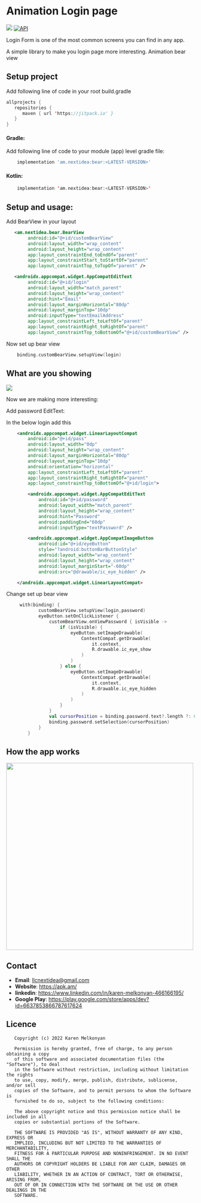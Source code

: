 # Animation Login page

[![](https://jitpack.io/v/llcnextidea/bear.svg)](https://jitpack.io/#llcnextidea/bear)
[![API](https://img.shields.io/badge/API-21%2B-yellow.svg?style=flat)](https://android-arsenal.com/api?level=21)

Login Form is one of the most common screens you can find in any app.

A simple library to make you login page more interesting.
Animation bear view
## Setup project

Add following line of code in your root build.gradle

```kotlin
allprojects {
   repositories {
      maven { url 'https://jitpack.io' }
   }
}
```

#### Gradle:

Add following line of code to your module (app) level gradle file:

```groovy
    implementation 'am.nextidea:bear:<LATEST-VERSION>'
```

#### Kotlin:

```kotlin
    implementation 'am.nextidea:bear:<LATEST-VERSION>'
```

## Setup and usage:
Add BearView in your layout

```xml
   <am.nextidea.bear.BearView
        android:id="@+id/customBearView"
        android:layout_width="wrap_content"
        android:layout_height="wrap_content"
        app:layout_constraintEnd_toEndOf="parent"
        app:layout_constraintStart_toStartOf="parent"
        app:layout_constraintTop_toTopOf="parent" />

   <androidx.appcompat.widget.AppCompatEditText
        android:id="@+id/login"
        android:layout_width="match_parent"
        android:layout_height="wrap_content"
        android:hint="Email"
        android:layout_marginHorizontal="80dp"
        android:layout_marginTop="10dp"
        android:inputType="textEmailAddress"
        app:layout_constraintLeft_toLeftOf="parent"
        app:layout_constraintRight_toRightOf="parent"
        app:layout_constraintTop_toBottomOf="@+id/customBearView" />

```
Now set up bear view
```kotlin
    binding.customBearView.setupView(login)
```
## What are you showing
<img src="https://github.com/llcnextidea/bear/tree/main/video/record_2.gif" />

Now we are making more interesting:

Add password EditText:

In the below login add this 
```xml
    <androidx.appcompat.widget.LinearLayoutCompat
        android:id="@+id/pass"
        android:layout_width="0dp"
        android:layout_height="wrap_content"
        android:layout_marginHorizontal="80dp"
        android:layout_marginTop="10dp"
        android:orientation="horizontal"
        app:layout_constraintLeft_toLeftOf="parent"
        app:layout_constraintRight_toRightOf="parent"
        app:layout_constraintTop_toBottomOf="@+id/login">

        <androidx.appcompat.widget.AppCompatEditText
            android:id="@+id/password"
            android:layout_width="match_parent"
            android:layout_height="wrap_content"
            android:hint="Password"
            android:paddingEnd="60dp"
            android:inputType="textPassword" />

        <androidx.appcompat.widget.AppCompatImageButton
            android:id="@+id/eyeButton"
            style="?android:buttonBarButtonStyle"
            android:layout_width="wrap_content"
            android:layout_height="wrap_content"
            android:layout_marginStart="-60dp"
            android:src="@drawable/ic_eye_hidden" />

    </androidx.appcompat.widget.LinearLayoutCompat>
```

Change set up bear view
```kotlin
     with(binding) {
            customBearView.setupView(login,password)
            eyeButton.setOnClickListener {
                customBearView.onViewPassword { isVisible ->
                    if (isVisible) {
                        eyeButton.setImageDrawable(
                            ContextCompat.getDrawable(
                                it.context,
                                R.drawable.ic_eye_show
                            )
                        )
                    } else {
                        eyeButton.setImageDrawable(
                            ContextCompat.getDrawable(
                                it.context,
                                R.drawable.ic_eye_hidden
                            )
                        )
                    }
                }
                val cursorPosition = binding.password.text?.length ?: 0
                binding.password.setSelection(cursorPosition)
            }
        }
```

## How the app works
<img src="https://github.com/llcnextidea/bear/tree/main/video/record.gif" width="500" />

## Contact

- **Email**: llcnextidea@gmail.com
- **Website**: https://apk.am/
- **linkedin**: https://www.linkedin.com/in/karen-melkonyan-466166195/
- **Google Play**: https://play.google.com/store/apps/dev?id=6637853866787617624

## Licence

```
   Copyright (c) 2022 Karen Melkonyan

   Permission is hereby granted, free of charge, to any person obtaining a copy
   of this software and associated documentation files (the "Software"), to deal
   in the Software without restriction, including without limitation the rights
   to use, copy, modify, merge, publish, distribute, sublicense, and/or sell
   copies of the Software, and to permit persons to whom the Software is
   furnished to do so, subject to the following conditions:

   The above copyright notice and this permission notice shall be included in all
   copies or substantial portions of the Software.

   THE SOFTWARE IS PROVIDED "AS IS", WITHOUT WARRANTY OF ANY KIND, EXPRESS OR
   IMPLIED, INCLUDING BUT NOT LIMITED TO THE WARRANTIES OF MERCHANTABILITY,
   FITNESS FOR A PARTICULAR PURPOSE AND NONINFRINGEMENT. IN NO EVENT SHALL THE
   AUTHORS OR COPYRIGHT HOLDERS BE LIABLE FOR ANY CLAIM, DAMAGES OR OTHER
   LIABILITY, WHETHER IN AN ACTION OF CONTRACT, TORT OR OTHERWISE, ARISING FROM,
   OUT OF OR IN CONNECTION WITH THE SOFTWARE OR THE USE OR OTHER DEALINGS IN THE
   SOFTWARE.
```

